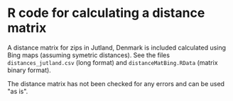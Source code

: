 # R code for calculating a distance matrix
 
A distance matrix for zips in Jutland, Denmark is included calculated using Bing maps (assuming symetric distances).
See the files `distances_jutland.csv` (long format) and `distanceMatBing.RData` (matrix binary format).

The distance matrix has not been checked for any errors and can be used "as is".
